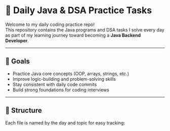 # 📘 Daily Java & DSA Practice Tasks

Welcome to my daily coding practice repo!  
This repository contains the Java programs and DSA tasks I solve every day as part of my learning journey toward becoming a **Java Backend Developer**.

---

## 🚀 Goals

- Practice Java core concepts (OOP, arrays, strings, etc.)
- Improve logic-building and problem-solving skills
- Stay consistent with daily code commits
- Build strong foundations for coding interviews

---

## 📅 Structure

Each file is named by the day and topic for easy tracking:

